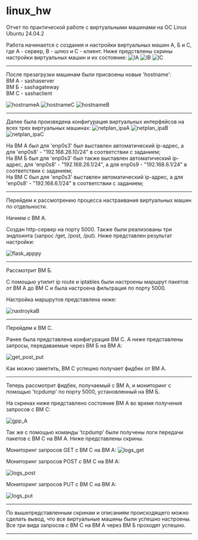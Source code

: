 # linux_hw
Отчет по практической работе с виртуальными машинами на ОС Linux Ubuntu 24.04.2


Работа начинается с создания и настройки виртуальных машин А, Б и С, где А - сервер, В - шлюз и С - клиент.
Ниже предствлены скрины настройки виртуальных машин и их состояние:
![lA](https://github.com/AlexKud2002/1Project/blob/main/lA.PNG)
![lB](https://github.com/AlexKud2002/1Project/blob/main/lB.PNG)
![lC](https://github.com/AlexKud2002/1Project/blob/main/lC.PNG)

---

После презагрузки машинам были присвоены новые 'hostname': <br>
ВМ А - sashaserver <br> ВМ Б - sashagateway <br> ВМ С - sashaclient

![hostnameA](https://github.com/AlexKud2002/1Project/blob/main/hostname.PNG)
![hostnameC](https://github.com/AlexKud2002/1Project/blob/main/hostnameB.PNG)
![hostnameB](https://github.com/AlexKud2002/1Project/blob/main/hostnameC.PNG)


---

Далее была произведена конфигурация виртуальных интерфейсов на всех трех виртуальных машинах:
![netplan_ipaA](https://github.com/AlexKud2002/1Project/blob/main/netplanipaA.PNG)
![netplan_ipaB](https://github.com/AlexKud2002/1Project/blob/main/netplanipaB.PNG)
![netplan_ipaC](https://github.com/AlexKud2002/1Project/blob/main/netplanipaC.PNG)

На ВМ А был для 'enp0s3' был выставлен автоматический ip-адрес, а для 'enp0s8' - "192.168.26.10/24" в соответствии с заданием; <br>
На ВМ Б был для 'enp0s3' был также выставлен автоматический ip-адрес, для 'enp0s8' - "192.168.26.1/24", а для enp0s9 - "192.168.6.1/24" в соответствии с заданием; <br>
На ВМ С был для 'enp0s3' выставлен автоматический ip-адрес, а для 'enp0s8' - "192.168.6.1/24" в соответствии с заданием;

---

Перейдем к рассмотрению процесса настраивания виртуальных машин по отдельности. 

Начнем с ВМ А. 

Создан http-сервер на порту 5000. Также были реализованы три эндпоинта (запрос /get, /post, /put). Ниже представлен результат настройки:

![flask_apppy](https://github.com/AlexKud2002/1Project/blob/main/A.PNG)

---

Рассмотрит ВМ Б. 

С помощью утилит ip route и iptables были настроены маршрут пакетов от ВМ A до ВМ C и была настроена фильтрация по порту 5000. 

Настройка маршрутов представлена ниже:

![nastroykaB](https://github.com/AlexKud2002/1Project/blob/main/B.jpg)

---

Перейдем к ВМ С.

Ранее была представлена конфигурация ВМ С. А ниже представлены запросы, передаваемые через ВМ Б на ВМ А:

![get_post_put](https://github.com/AlexKud2002/1Project/blob/main/g_p_p.jpg)

Как можно заметить, ВМ С успешно получает фидбек от ВМ А.

---

Теперь рассмотрит фидбек, получаемый с ВМ А, и мониторинг с помощью 'tcpdump' по порту 5000, установленный на ВМ Б.

На скринах ниже представлено состояние ВМ А во время получения запросов с ВМ С:

![gpp_A](https://github.com/AlexKud2002/1Project/blob/main/fask_app_py.jpg)

Так же с помощью команды 'tcpdump' были получены логи передачи пакетов с ВМ С на ВМ А. Ниже представлены скрины.

Мониторинг запросов GET с ВМ С на ВМ А:
![logs_get](https://github.com/user-attachments/assets/de673c05-e077-4875-b30b-166d80d0e281)

Мониторинг запросов POST с ВМ С на ВМ А:

![logs_post](https://github.com/user-attachments/assets/6ad2142d-cf7e-4429-8c17-16ed08de83ee)

Мониторинг запросов PUT с ВМ С на ВМ А:

![logs_put](https://github.com/user-attachments/assets/4c9fc810-437c-4ce1-95af-fb1dbcb4825b)

---

По вышепредставленным скринам и описаниям происходящего можно сделать вывод, что все виртуальные машины были успешно настроены. Все три вида запросов с ВМ С на ВМ А через ВМ Б проходят успешно.

---

